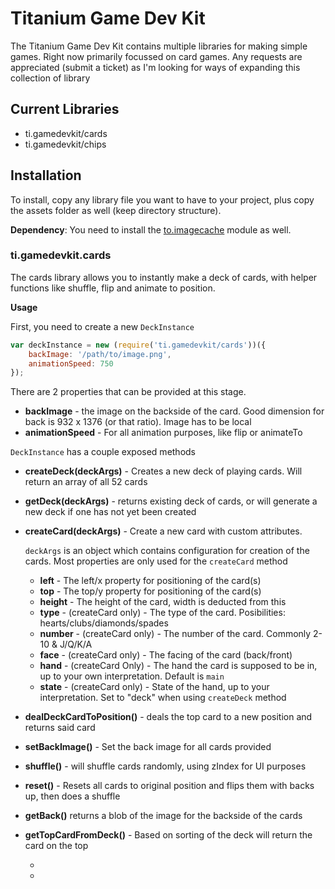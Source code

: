 # Titanium Game Dev Kit

The Titanium Game Dev Kit contains multiple libraries for making simple games. Right now primarily focussed on card games. Any requests are appreciated (submit a ticket) as I'm looking for ways of expanding this collection of library

## Current Libraries

- ti.gamedevkit/cards
- ti.gamedevkit/chips

## Installation

To install, copy any library file you want to have to your project, plus copy the assets folder as well (keep directory structure). 

**Dependency**: You need to install the [to.imagecache](https://github.com/Topener/To.ImageCache/) module as well.

### ti.gamedevkit.cards

The cards library allows you to instantly make a deck of cards, with helper functions like shuffle, flip and animate to position.

**Usage** 

First, you need to create a new `DeckInstance`

```js
var deckInstance = new (require('ti.gamedevkit/cards'))({
    backImage: '/path/to/image.png', 
    animationSpeed: 750
});
```

There are 2 properties that can be provided at this stage. 

- **backImage** - the image on the backside of the card. Good dimension for back is 932 x 1376 (or that ratio). Image has to be local
- **animationSpeed** - For all animation purposes, like flip or animateTo

`DeckInstance` has a couple exposed methods

- **createDeck(deckArgs)** - Creates a new deck of playing cards. Will return an array of all 52 cards
- **getDeck(deckArgs)** - returns existing deck of cards, or will generate a new deck if one has not yet been created
- **createCard(deckArgs)** - Create a new card with custom attributes.
  
  `deckArgs` is an object which contains configuration for creation of the cards. Most properties are only used for the `createCard` method
   - **left** - The left/x property for positioning of the card(s)
   - **top** - The top/y property for positioning of the card(s)
   - **height** - The height of the card, width is deducted from this
   - **type** - (createCard only) - The type of the card. Posibilities: hearts/clubs/diamonds/spades
   - **number** - (createCard only) - The number of the card. Commonly 2-10 & J/Q/K/A
   - **face** - (createCard only) - The facing of the card (back/front)
   - **hand** - (createCard Only) - The hand the card is supposed to be in, up to your own interpretation. Default is `main`
   - **state** - (createCard only) - State of the hand, up to your interpretation. Set to "deck" when using `createDeck` method 
- **dealDeckCardToPosition()** - deals the top card to a new position and returns said card

- **setBackImage()** - Set the back image for all cards provided
- **shuffle()** - will shuffle cards randomly, using zIndex for UI purposes
- **reset()** - Resets all cards to original position and flips them with backs up, then does a shuffle
- **getBack()** returns a blob of the image for the backside of the cards
- **getTopCardFromDeck()** - Based on sorting of the deck will return the card on the top

  * 
  *
